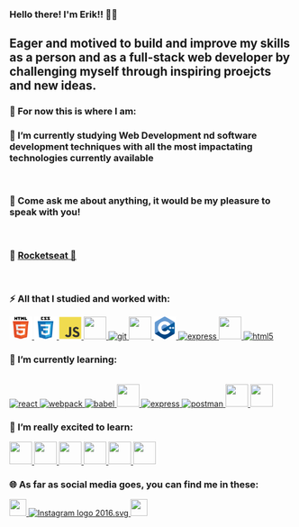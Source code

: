 ### Hello there! I'm Erik!! 👋😁

<h2>Eager and motived to build and improve my skills as a person and as a full-stack web developer by challenging myself through inspiring proejcts and new ideas.</h2>
<h3>📌 For now this is where I am:</h3>

<h3 style="text-align: left;">🔭 I’m currently studying Web Development nd software development techniques with all the most impactating technologies currently available</h3>
<br>
<h3 style="text-align: left;">💬 Come ask me about anything, it would be my pleasure to speak with you!</h3>
<br>
<h3 style="text-align: left;">🧠 
  <a href="https://www.rocketseat.com.br/" target="_blank">
     Rocketseat  🚀
  </a>
</h3>
<br>
<h3 style="text-align: left;">⚡ All that I studied and worked with: </h3>
<a href="https://www.w3.org/html/" target="_blank">
    <img src="https://raw.githubusercontent.com/devicons/devicon/master/icons/html5/html5-original-wordmark.svg" alt="html5" width="40" height="40"/> 
  </a>
 <a href="https://www.w3schools.com/css/" target="_blank"> 
    <img src="https://raw.githubusercontent.com/devicons/devicon/master/icons/css3/css3-original-wordmark.svg" alt="css3" width="40" height="40"/> 
  </a>
   <a href="https://developer.mozilla.org/en-US/docs/Web/JavaScript" target="_blank">
    <img src="https://raw.githubusercontent.com/devicons/devicon/master/icons/javascript/javascript-original.svg" alt="javascript" width="40" height="40"/>
  </a>
  <a href="https://www.mysql.com/" target="_blank">
    <img src="https://cdn.jsdelivr.net/gh/devicons/devicon/icons/mysql/mysql-original.svg" width="40" height="40"/>
  </a>
  <a href="https://git-scm.com/" target="_blank"> 
    <img src="https://www.vectorlogo.zone/logos/git-scm/git-scm-icon.svg" alt="git" width="40" height="40"/> 
  </a>
  <a href="github.com" target="_blank">
     <img src="https://cdn.jsdelivr.net/gh/devicons/devicon/icons/github/github-original.svg" width="40" height="40"/>
  </a>
   <a href="https://www.w3schools.com/cpp/" target="_blank">
    <img src="https://raw.githubusercontent.com/devicons/devicon/master/icons/cplusplus/cplusplus-original.svg" alt="cplusplus" width="40" height="40"/> 
  </a>
  <a href="https://trello.com/" target="_blank"> 
    <img src="https://user-images.githubusercontent.com/91575045/200572317-1584973d-a71c-40bc-a368-c0c5ab1bba3f.png" alt="express" width="40" height="40"/>
  </a>
  <a href="https://www.cypress.io/" target="_blank"> 
    <img src="https://cdn.jsdelivr.net/gh/devicons/devicon/icons/trello/trello-plain-wordmark.svg" width="40" height="40"/>
  </a>  
  <a href="https://www.figma.com/" target="_blank">
    <img src="https://cdn.jsdelivr.net/gh/devicons/devicon/icons/figma/figma-original.svg"alt="html5" width="40" height="40"/> 
  </a>  
<h3 style="text-align: left;">🌱 I’m currently learning:</h3>
<br>
  <a href="https://reactjs.org/" target="_blank">
    <img src="https://cdn.jsdelivr.net/gh/devicons/devicon/icons/react/react-original.svg"  alt="react" width="40" height="40"/>
  </a>
   <a href="https://webpack.js.org" target="_blank">
    <img src="https://raw.githubusercontent.com/webpack/media/master/logo/icon.png" alt="webpack" width="40" height="40"/>
  </a>
  <a href="https://babeljs.io/" target="_blank"> 
    <img src="https://user-images.githubusercontent.com/3025322/87547253-bf050400-c6a2-11ea-950a-280311bc6cc8.png" alt="babel" width="40" height="40"/>
  </a>
  <a href="https://nodejs.org" target="_blank"> 
    <img src="https://cdn.jsdelivr.net/gh/devicons/devicon/icons/nodejs/nodejs-plain.svg" width="40" height="40"/> 
  </a>
   <a href="https://expressjs.com" target="_blank"> 
    <img src="https://cdn.jsdelivr.net/gh/devicons/devicon/icons/express/express-original.svg" alt="express" width="40" height="40"/>
  </a>
  <a href="https://insomnia.rest/" target="_blank">
    <img src="https://seeklogo.com/images/I/insomnia-logo-A35E09EB19-seeklogo.com.png" alt="postman" width="40" height="40"/>
  </a>
  <a href="https://www.mongodb.com/" target="_blank">
   <img src="https://cdn.jsdelivr.net/gh/devicons/devicon/icons/mongodb/mongodb-original.svg" / width="40" height="40"/>
  </a>
 <a href="https://www.docker.com/" target="_blank">
   <img src="https://cdn.jsdelivr.net/gh/devicons/devicon/icons/docker/docker-plain-wordmark.svg"width="40" height="40"/> 
  </a>  
</p>
<h3 style="text-align: left;">🎯 I’m really excited to learn: </h3>
 <a href="https://reactnative.dev/" target="_blank">
   <img src="https://raw.githubusercontent.com/kristerkari/react-native-svg-transformer/HEAD/images/react-native-logo.png" / width="40" height="40"/>
  </a>
   <a href="https://nextjs.org/" target="_blank">
     <img src="https://cdn.jsdelivr.net/gh/devicons/devicon/icons/nextjs/nextjs-original.svg" width="40" height="40"/>
  </a>
  <a href="https://www.typescriptlang.org/">
    <img src="https://cdn.jsdelivr.net/gh/devicons/devicon/icons/typescript/typescript-original.svg" width="40" height="40"/>
  </a>
  <a href="https://graphql.org/">
    <img src="https://cdn.jsdelivr.net/gh/devicons/devicon/icons/graphql/graphql-plain.svg" width="40" height="40"/>
  </a>
  <a href="https://sass-lang.com/">
   <img src="https://cdn.jsdelivr.net/gh/devicons/devicon/icons/sass/sass-original.svg" width="40" height="40"/>
  </a>
  <a href="https://tailwindcss.com/">
   <img src="https://cdn.jsdelivr.net/gh/devicons/devicon/icons/tailwindcss/tailwindcss-plain.svg" width="40" height="40"/>
  </a>
<br>

<h3 style="text-align: left;">🌐 As far as social media goes, you can find me in these:</h3>
<p style="text-align: left;">
  <a href="https://www.linkedin.com/in/erik-oliveira-9aa589183/" target="blank" color="FFFFFF">
    <img src="https://cdn.jsdelivr.net/gh/devicons/devicon/icons/linkedin/linkedin-original.svg" height="30" width="30" />
  </a>
  <a href="https://instagram.com/eaoerik" target="blank" color="FFFFFF">
   <img src="https://cdn-icons-png.flaticon.com/512/2111/2111463.png" alt="Instagram logo 2016.svg" height="30" width="30" />   
  </a>
  <a href="mailto:ol.erik0107@gmail.com" target="blank" color="FFFFFF">
    <img style="text-align: center;" src="https://upload.wikimedia.org/wikipedia/commons/7/7e/Gmail_icon_%282020%29.svg" height="30" width="30" />
    <br>
  </a>
 
   </p>


